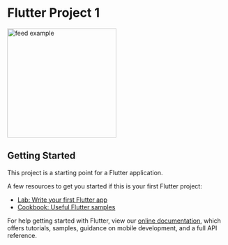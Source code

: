 # Flutter Project 1
<img src="https://user-images.githubusercontent.com/60619133/98248589-2a991700-1f9b-11eb-93a9-de756854d8b7.png" alt="feed example" width = "250">

## Getting Started

This project is a starting point for a Flutter application.

A few resources to get you started if this is your first Flutter project:

- [Lab: Write your first Flutter app](https://flutter.dev/docs/get-started/codelab)
- [Cookbook: Useful Flutter samples](https://flutter.dev/docs/cookbook)

For help getting started with Flutter, view our
[online documentation](https://flutter.dev/docs), which offers tutorials,
samples, guidance on mobile development, and a full API reference.
